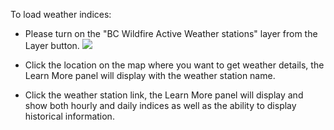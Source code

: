
To load weather indices:
- Please turn on the "BC Wildfire Active Weather stations" layer from the Layer button. ![]( %layers ) 
- Click the location on the map where you want to get weather details, the Learn More panel will display with the weather station name.

- Click the weather station link, the Learn More panel will display and show both hourly and daily indices as well as the ability to display historical information.

